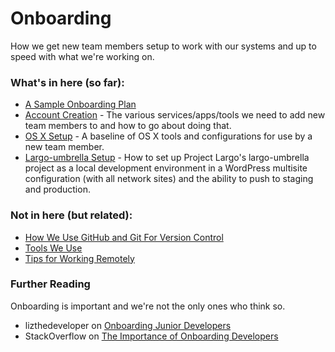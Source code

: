 # Onboarding

How we get new team members setup to work with our systems and up to speed with what we're working on.

### What's in here (so far):
-  [A Sample Onboarding Plan](/staffing/onboarding/sample-onboarding-plan.md)
-  [Account Creation](/staffing/onboarding/accounts.md) - The various services/apps/tools we need to add new team members to and how to go about doing that.
-  [OS X Setup](/staffing/onboarding/os-x-setup.md) - A baseline of OS X tools and configurations for use by a new team member.
-  [Largo-umbrella Setup](/projects/largo/umbrella-setup.md) - How to set up Project Largo's largo-umbrella project as a local development environment in a WordPress multisite configuration (with all network sites) and the ability to push to staging and production.

### Not in here (but related):

- [How We Use GitHub and Git For Version Control](/how-we-work/version-control.md)
- [Tools We Use](/how-we-work/tools.md)
- [Tips for Working Remotely](/how-we-work/remote-work.md)

### Further Reading

Onboarding is important and we're not the only ones who think so.

- lizthedeveloper on [Onboarding Junior Developers](http://lizthedeveloper.com/onboarding-junior-developers)
- StackOverflow on [The Importance of Onboarding Developers](http://blog.careers.stackoverflow.com/2014/04/16/the-importance-of-onboarding-developers/)
